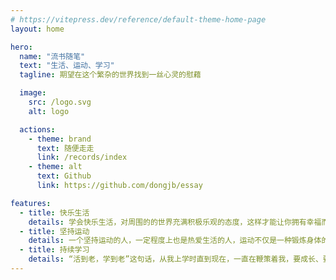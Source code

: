 ```yaml
---
# https://vitepress.dev/reference/default-theme-home-page
layout: home

hero:
  name: "流书随笔"
  text: "生活、运动、学习"
  tagline: 期望在这个繁杂的世界找到一丝心灵的慰藉

  image:
    src: /logo.svg
    alt: logo

  actions:
    - theme: brand
      text: 随便走走
      link: /records/index
    - theme: alt
      text: Github
      link: https://github.com/dongjb/essay

features:
  - title: 快乐生活
    details: 学会快乐生活，对周围的的世界充满积极乐观的态度，这样才能让你拥有幸福而充满意义的人生。
  - title: 坚持运动
    details: 一个坚持运动的人，一定程度上也是热爱生活的人，运动不仅是一种锻炼身体的方式，更是调节情绪的良药。
  - title: 持续学习
    details: “活到老，学到老”这句话，从我上学时直到现在，一直在鞭策着我，要成长、要成功，始终离不开学习。我要坚持努力学习，越努力越幸运。
---
```


